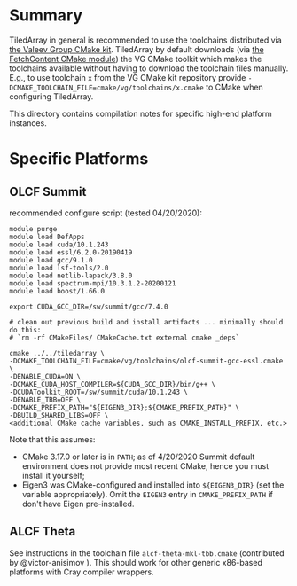 # Summary
TiledArray in general is recommended to use the toolchains distributed via [the Valeev Group CMake kit](https://github.com/ValeevGroup/kit-cmake/tree/master/toolchains). TiledArray by default downloads (via [the FetchContent CMake module](https://cmake.org/cmake/help/latest/module/FetchContent.html)) the VG CMake toolkit which makes the toolchains available without having to download the toolchain files manually. E.g., to use toolchain `x` from the VG CMake kit repository provide `-DCMAKE_TOOLCHAIN_FILE=cmake/vg/toolchains/x.cmake` to CMake when configuring TiledArray.

This directory contains compilation notes for specific high-end platform instances.

# Specific Platforms

## OLCF Summit

recommended configure script (tested 04/20/2020):

```
module purge
module load DefApps
module load cuda/10.1.243
module load essl/6.2.0-20190419
module load gcc/9.1.0
module load lsf-tools/2.0
module load netlib-lapack/3.8.0
module load spectrum-mpi/10.3.1.2-20200121
module load boost/1.66.0

export CUDA_GCC_DIR=/sw/summit/gcc/7.4.0

# clean out previous build and install artifacts ... minimally should do this:
# `rm -rf CMakeFiles/ CMakeCache.txt external cmake _deps`

cmake ../../tiledarray \
-DCMAKE_TOOLCHAIN_FILE=cmake/vg/toolchains/olcf-summit-gcc-essl.cmake \
-DENABLE_CUDA=ON \
-DCMAKE_CUDA_HOST_COMPILER=${CUDA_GCC_DIR}/bin/g++ \
-DCUDAToolkit_ROOT=/sw/summit/cuda/10.1.243 \
-DENABLE_TBB=OFF \
-DCMAKE_PREFIX_PATH="${EIGEN3_DIR};${CMAKE_PREFIX_PATH}" \
-DBUILD_SHARED_LIBS=OFF \
<additional CMake cache variables, such as CMAKE_INSTALL_PREFIX, etc.>
```
Note that this assumes:
- CMake 3.17.0 or later is in `PATH`; as of 4/20/2020 Summit default environment does not provide most recent CMake, hence you must install it yourself;
- Eigen3 was CMake-configured and installed into `${EIGEN3_DIR}` (set the variable appropriately). Omit the `EIGEN3` entry in `CMAKE_PREFIX_PATH` if don't have Eigen pre-installed.

## ALCF Theta

See instructions in the toolchain file `alcf-theta-mkl-tbb.cmake` (contributed by @victor-anisimov ). This should work for other generic x86-based platforms with Cray compiler wrappers.
